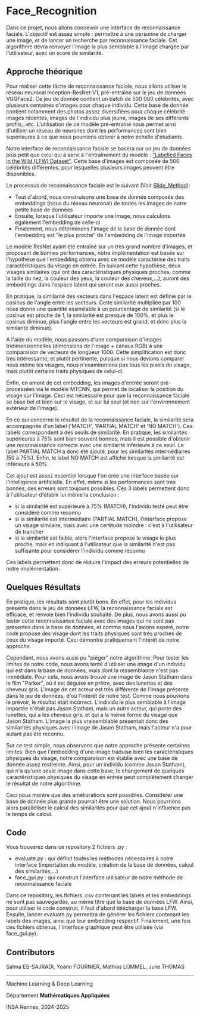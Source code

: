 # Face_Recognition
Dans ce projet, nous allons concevoir une interface de reconnaissance faciale. L'objectif est assez simple : permettre à une personne de charger une image, et de lancer un recherche par reconnaissance faciale. Cet algorithme devra renvoyer l'image la plus semblable à l'image chargée par l'utilisateur, avec un score de similarité.

## Approche théorique
Pour réaliser cette tâche de reconnaissance faciale, nous allons utiliser le réseau neuronal Inception-ResNet-V1, pré-entraîné sur le jeu de données VGGFace2. Ce jeu de donnée contient un batch de 500 000 célébrités, avec plusieurs centaines d'images pour chaque individu. Cette base de donnée contient notamment des photos assez diversifiées pour chaque célébrité : images récentes, images de l'individu plus jeune, images de ses différents profils,..etc. L'utilisation de ce modèle pré-entraîné nous permet ainsi d'utiliser un réseau de neurones dont les  performances sont bien supérieures à ce que nous pourrions obtenir à notre échelle d'étudiants.

Notre interface de reconnaissance faciale se basera sur un jeu de données plus petit que celui qui a servi à l'entraînement du modèle : ["Labelled Faces in the Wild (LFW) Dataset"](https://www.kaggle.com/datasets/jessicali9530/lfw-dataset). Cette base d'images est composée de 500 célébrités différentes, pour lesquelles plusieurs images peuvent être disponibles.

Le processus de reconnaissance faciale est le suivant (Voir [Slide_Method](https://github.com/mathlommel/Face_Recognition/blob/main/Slide_Method.pdf)): 
- Tout d'abord, nous construisons une base de donnée composée des embeddings (issus du réseau neuronal) de toutes les images de notre petite base de données
- Ensuite, lorsque l'utilisateur importe une image, nous calculons également l'embedding de celle-ci
- Finalement, nous déterminons l'image de la base de donnée dont l'embedding est "le plus proche" de l'embedding de l'image importée

Le modèle ResNet ayant été entraîné sur un très grand nombre d'images, et proposant de bonnes performances, notre implémentation est basée sur l'hypothèse que l'embedding obtenu avec ce modèle caractérise des traits caractéristiques du visage en entrée. En suivant cette hypothèse, deux visages similaires (qui ont des caractéristiques physiques proches, comme la taille du nez, la couleur des yeux, la couleur des cheveux,...), auront des embeddings dans l'espace latent qui seront eux aussi proches. 

En pratique, la similarité des vecteurs dans l'espace latent est définie par le cosinus de l'angle entre les vecteurs. Cette similarité multipliée par 100 nous donne une quantité assimilable à un pourcentage de similarité (si le cosinus est proche de 1, la similarité est presque de 100%, et plus le cosinus diminue, plus l'angle entre les vecteurs est grand, et donc plus la similarité diminue).

A l'aide du modèle, nous passons d'une comparaison d'images tridimensionnelles (dimensions de l'image + canaux RGB) à une comparaison de vecteurs de longueur 1000. Cette simplification est donc très intéressante, et plutôt pertinente, puisque si nous devions comparer nous même les visages, nous n'examinerions pas tous les pixels du visage, mais plutôt certains traits physiques de celui-ci.

Enfin, en amont de cet embedding, les images d'entrée seront pré-processées via le modèle MTCNN, qui permet de localiser la position du visage sur l'image. Ceci est nécessaire pour que la reconnaissance faciale se base bel et bien sur le visage, et sur lui seul (et non sur l'environnement extérieur de l'image).

En ce qui concerne le résultat de la reconnaissance faciale, la similarité sera accompagnée d'un label ('MATCH', 'PARTIAL MATCH' et 'NO MATCH'). Ces labels correspondent à des seuils de similarité. En pratique, les similarités supérieures à 75% sont bien souvent bonnes, mais il est possible d'obtenir une reconnaissance correcte avec une similarité inférieure à ce seuil. Le label PARTIAL MATCH a donc été ajouté, pour les similarités intermédiaires (50 à 75%). Enfin, le label NO MATCH est affiché lorsque la similarité est inférieure à 50%.

Cet ajout est assez essentiel lorsque l'on crée une interface basée sur l'intelligence artificielle. En effet, même si les performances sont très bonnes, des erreurs sont toujours possibles. Ces 3 labels permettent donc à l'utilisateur d'établir lui même la conclusion : 
- si la similarité est supérieure à 75% (MATCH), l'individu testé peut être considéré comme reconnu
- si la similarité est intermédiaire (PARTIAL MATCH), l'interface propose un visage similaire, mais avec une certitude moindre : c'est à l'utilisateur de trancher
- si la similarité est faible, alors l'interface propose le visage le plus proche, mais en indiquant à l'utilisateur que la similarité n'est pas suffisante pour considérer l'individu comme reconnu

Ces labels permettent donc de réduire l'impact des erreurs potentielles de notre implémentation.

## Quelques Résultats
En pratique, les résultats sont plutôt bons. En effet, pour les individus présents dans le jeu de données LFW, la reconnaissance faciale est efficace, et renvoie bien l'individu souhaité. De plus, nous avons aussi pu tester cette reconnaissance faciale avec des images qui ne sont pas présentes dans la base de données, et comme nous l'avions espéré, notre code propose des visage dont les traits physiques sont très proches de ceux du visage importé. Ceci démontre pratiquement l'intérêt de notre approche.

Cependant, nous avons aussi pu "piéger" notre algorithme. Pour tester les limites de notre code, nous avons tenté d'utiliser une image d'un individu qui est dans la base de données, mais dont la ressemblance n'est pas immédiate. Pour cela, nous avons trouvé une image de Jason Statham dans le film "Parker", où il est déguisé en prêtre, avec des lunettes et des cheveux gris. L'image de cet acteur est très différente de l'image présente dans le jeu de données, d'où l'intérêt de notre test. Comme nous pouvions le prévoir, le résultat était incorrect. L'individu le plus semblable à l'image importée n'était pas Jason Statham, mais un autre acteur, qui porte des lunettes, qui a les cheveux gris, et qui a la même forme du visage que Jason Statham. L'image la plus vraisemblable présentait donc des similarités physiques avec l'image de Jason Statham, mais l'acteur n'a pour autant pas été reconnu.

Sur ce test simple, nous observons que notre approche présente certaines limites. Bien que l'embedding d'une image traduise bien les caractéristiques physiques du visage, notre comparaison est établie avec une base de donnée assez restreinte. Ainsi, pour un individu (comme Jason Statham), qui n'a qu'une seule image dans cette base, le changement de quelques caractéristiques physiques du visage en entrée peut complètement changer le résultat de notre algorithme.

Ceci nous montre que des améliorations sont possibles. Considérer une base de donnée plus grande pourrait être une solution. Nous pourrions alors paralléliser le calcul des similarités pour que cet ajout n'influence pas le temps de calcul.

## Code
Vous trouverez dans ce repository 2 fichiers .py : 
- evaluate.py : qui définit toutes les méthodes nécessaires à notre interface (importation du modèle, création de la base de données, calcul des similarités,...)
- face_gui.py : qui construit l'interface utilisateur de notre méthode de reconnaissance faciale

Dans ce repository, les fichiers .csv contenant les labels et les embeddings ne sont pas sauvegardés, au même titre que la base de données LFW. Ainsi, pour utiliser le code construit, il faut d'abord télécharger la base LFW. Ensuite, lancer evaluate.py permettra de générer les fichiers contenant les labels des images, ainsi que leur embedding respectif. Finalement, une fois ces fichiers obtenus, l'interface graphique peut être utilisée (via face_gui.py).

## Contributors
Salma ES-SAJRADI, Yoann FOURNIER, Mathias LOMMEL, Julie THOMAS

---------------------------------------
Machine Learning & Deep Learning

Département __Mathématiques Appliquées__

INSA Rennes, 2024-2025
